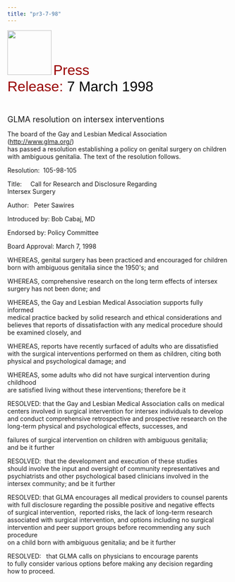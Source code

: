 ```yaml
---
title: "pr3-7-98"
---
```


  
<IMG SRC="/img/logo100.gif" HEIGHT="101" WIDTH="100" /> <FONT FACE="Arial,Helvetica"><FONT SIZE="+3"><FONT COLOR="#990000">Press<br />Release: </FONT><FONT COLOR="#000000">7 March 1998</FONT></FONT></FONT>  
  
  
&nbsp;  
  


<FONT SIZE="+1">GLMA resolution on intersex interventions</FONT>  
  


The board of the Gay and Lesbian Medical Association (<A HREF="http://www.glma.org/">http://www.glma.org/</A>)  
has passed a resolution establishing a policy on genital surgery on children  
with ambiguous genitalia. The text of the resolution follows.  
  


Resolution:&nbsp; 105-98-105  
  
Title:&nbsp;&nbsp;&nbsp;&nbsp; Call for Research and Disclosure Regarding  
Intersex Surgery  
  
Author:&nbsp;&nbsp; Peter Sawires  
  
Introduced by: Bob Cabaj, MD  
  
Endorsed by: Policy Committee  
  
Board Approval: March 7, 1998  
  


WHEREAS, genital surgery has been practiced and encouraged for children  
born with ambiguous genitalia since the 1950's; and  
  


WHEREAS, comprehensive research on the long term effects of intersex  
surgery has not been done; and  
  


WHEREAS, the Gay and Lesbian Medical Association supports fully informed  
medical practice backed by solid research and ethical considerations and  
believes that reports of dissatisfaction with any medical procedure should  
be examined closely, and  
  


WHEREAS, reports have recently surfaced of adults who are dissatisfied  
with the surgical interventions performed on them as children, citing both  
physical and psychological damage; and  
  


WHEREAS, some adults who did not have surgical intervention during childhood  
are satisfied living without these interventions; therefore be it  
  


RESOLVED: that the Gay and Lesbian Medical Association calls on medical  
centers involved in surgical intervention for intersex individuals to develop  
and conduct comprehensive retrospective and prospective research on the  
long-term physical and psychological effects, successes, and  
  
failures of surgical intervention on children with ambiguous genitalia;  
and be it further  
  


RESOLVED:&nbsp; that the development and execution of these studies  
should involve the input and oversight of community representatives and  
psychiatrists and other psychological based clinicians involved in the  
intersex community; and be it further  
  


RESOLVED: that GLMA encourages all medical providers to counsel parents  
with full disclosure regarding the possible positive and negative effects  
of surgical intervention,&nbsp; reported risks, the lack of long-term research  
associated with surgical intervention, and options including no surgical  
intervention and peer support groups before recommending any such procedure  
on a child born with ambiguous genitalia; and be it further  
  


RESOLVED:&nbsp;&nbsp; that GLMA calls on physicians to encourage parents  
to fully consider various options before making any decision regarding  
how to proceed.  
  
&nbsp;  
  
&nbsp;  
  
&nbsp;  
  
&nbsp;